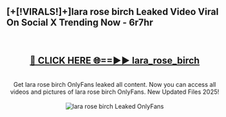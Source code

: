 <h2>[+[!VIRALS!]+]lara rose birch Leaked Video Viral On Social X Trending Now - 6r7hr</h2>
<br>
<div align="center">
<h2><a href="https://libra.edu.pl?lara_rose_birch" rel="nofollow">🔴 CLICK HERE 🌐==►► lara_rose_birch</a></h2>
<br>
Get lara rose birch OnlyFans leaked all content. Now you can access all videos and pictures of lara rose birch OnlyFans. New Updated Files 2025!
<br>
<br>
<a href="https://libra.edu.pl?lara_rose_birch" rel="nofollow" data-target="animated-image.originalLink"><img src="https://i.ibb.co.com/WyWwxjT/player-gif2.gif" alt="lara rose birch Leaked OnlyFans" style="max-width: 100%; display: inline-block;" data-target="animated-image.originalImage"></a>
</div>
<br>